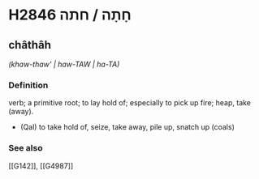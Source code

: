 # H2846 חָתָה / חתה

## châthâh

_(khaw-thaw' | haw-TAW | ha-TA)_

### Definition

verb; a primitive root; to lay hold of; especially to pick up fire; heap, take (away).

- (Qal) to take hold of, seize, take away, pile up, snatch up (coals)
### See also

[[G142]], [[G4987]]

